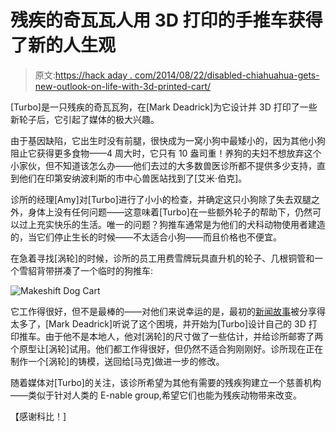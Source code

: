 # 残疾的奇瓦瓦人用 3D 打印的手推车获得了新的人生观

> 原文:[https://hack aday . com/2014/08/22/disabled-chiahuahua-gets-new-outlook-on-life-with-3d-printed-cart/](https://hackaday.com/2014/08/22/disabled-chiahuahua-gets-new-outlook-on-life-with-3d-printed-cart/)

[Turbo]是一只残疾的奇瓦瓦狗，在[Mark Deadrick]为它设计并 3D 打印了一些新轮子后，它引起了媒体的极大兴趣。

由于基因缺陷，它出生时没有前腿，很快成为一窝小狗中最矮小的，因为其他小狗阻止它获得更多食物——4 周大时，它只有 10 盎司重！养狗的夫妇不想放弃这个小家伙，但不知道该怎么办——他们去过的大多数兽医诊所都不提供多少支持，直到他们在印第安纳波利斯的市中心兽医站找到了[艾米·伯克]。

诊所的经理[Amy]对[Turbo]进行了小小的检查，并确定这只小狗除了失去双腿之外，身体上没有任何问题——这意味着[Turbo]在一些额外轮子的帮助下，仍然可以过上充实快乐的生活。唯一的问题？狗推车通常是为他们的犬科动物使用者建造的，当它们停止生长的时候——不太适合小狗——而且价格也不便宜。

在急着寻找[涡轮]的时候，诊所的员工用费雪牌玩具直升机的轮子、几根铜管和一个雪貂背带拼凑了一个临时的狗推车:

![Makeshift Dog Cart](../Images/c859102653270e5af077bd4dd01565fe.png)

它工作得很好，但不是最棒的——对他们来说幸运的是，最初的[新闻故事](http://www.today.com/pets/turbo-tiny-disabled-dog-gets-wheels-crafted-toy-parts-1D79966658)被分享得太多了，[Mark Deadrick]听说了这个困境，并开始为[Turbo]设计自己的 3D 打印推车。由于他不是本地人，他对[涡轮]的尺寸做了一些估计，并给诊所邮寄了两个原型让[涡轮]试用。他们都工作得很好，但仍然不适合狗刚刚好。诊所现在正在制作一个[涡轮]的铸模，送回给[马克]做进一步的修改。

随着媒体对[Turbo]的关注，该诊所希望为其他有需要的残疾狗建立一个慈善机构——类似于针对人类的 E-nable group,希望它们也能为残疾动物带来改变。

【感谢科比！]